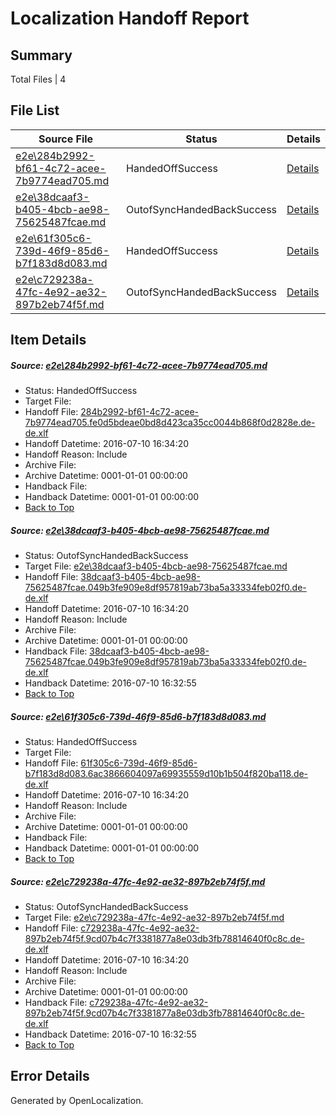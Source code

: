 # <a name='report-top'></a> Localization Handoff Report

## Summary
 Total Files | 4

## File List
 Source File | Status | Details 
 ----------- | ------ | ------- 
 [e2e\284b2992-bf61-4c72-acee-7b9774ead705.md](https://github.com/OpenLocalizationTestOrg/oltest/blob/dc498333311e20ec04aa1ee06e64f183f0fed095/e2e/284b2992-bf61-4c72-acee-7b9774ead705.md) | HandedOffSuccess | [Details](#07699700a9dbbb51207d95bb0be0a82028024da42)
 [e2e\38dcaaf3-b405-4bcb-ae98-75625487fcae.md](https://github.com/OpenLocalizationTestOrg/oltest/blob/51165bc102e250b4e2caa60b2dafafb91f3426a8/e2e/38dcaaf3-b405-4bcb-ae98-75625487fcae.md) | OutofSyncHandedBackSuccess | [Details](#2324d5df6419a8581e725050b3d022f6a1e8b0a03)
 [e2e\61f305c6-739d-46f9-85d6-b7f183d8d083.md](https://github.com/OpenLocalizationTestOrg/oltest/blob/dc498333311e20ec04aa1ee06e64f183f0fed095/e2e/61f305c6-739d-46f9-85d6-b7f183d8d083.md) | HandedOffSuccess | [Details](#62c8914c8866d7c44caf7c93295d58a37277cea65)
 [e2e\c729238a-47fc-4e92-ae32-897b2eb74f5f.md](https://github.com/OpenLocalizationTestOrg/oltest/blob/51165bc102e250b4e2caa60b2dafafb91f3426a8/e2e/c729238a-47fc-4e92-ae32-897b2eb74f5f.md) | OutofSyncHandedBackSuccess | [Details](#99423421449cf1d0835c19b15c79ce2a4aedd54d6)

## Item Details
##### <a name='07699700a9dbbb51207d95bb0be0a82028024da42'></a> Source: [e2e\284b2992-bf61-4c72-acee-7b9774ead705.md](https://github.com/OpenLocalizationTestOrg/oltest/blob/dc498333311e20ec04aa1ee06e64f183f0fed095/e2e/284b2992-bf61-4c72-acee-7b9774ead705.md)
* Status: HandedOffSuccess
* Target File: 
* Handoff File: [284b2992-bf61-4c72-acee-7b9774ead705.fe0d5bdeae0bd8d423ca35cc0044b868f0d2828e.de-de.xlf](https://github.com/OpenLocalizationTestOrg/olhandoff-e2e/blob/74887bcb32734ae937603b6ff5cd7ea85f3f720b/ol-handoff/OpenLocalizationTestOrg/oltest-dede-fly/ci/low/284b2992-bf61-4c72-acee-7b9774ead705.fe0d5bdeae0bd8d423ca35cc0044b868f0d2828e.de-de.xlf)
* Handoff Datetime: 2016-07-10 16:34:20
* Handoff Reason: Include
* Archive File: 
* Archive Datetime: 0001-01-01 00:00:00
* Handback File: 
* Handback Datetime: 0001-01-01 00:00:00
* [Back to Top](#report-top)

##### <a name='2324d5df6419a8581e725050b3d022f6a1e8b0a03'></a> Source: [e2e\38dcaaf3-b405-4bcb-ae98-75625487fcae.md](https://github.com/OpenLocalizationTestOrg/oltest/blob/51165bc102e250b4e2caa60b2dafafb91f3426a8/e2e/38dcaaf3-b405-4bcb-ae98-75625487fcae.md)
* Status: OutofSyncHandedBackSuccess
* Target File: [e2e\38dcaaf3-b405-4bcb-ae98-75625487fcae.md](https://github.com/OpenLocalizationTestOrg/oltest-dede-fly/blob/b53872c75b2d39d32b5fc5d7f3a4edee17ef6c1a/e2e/38dcaaf3-b405-4bcb-ae98-75625487fcae.md)
* Handoff File: [38dcaaf3-b405-4bcb-ae98-75625487fcae.049b3fe909e8df957819ab73ba5a33334feb02f0.de-de.xlf](https://github.com/OpenLocalizationTestOrg/olhandoff-e2e/blob/74887bcb32734ae937603b6ff5cd7ea85f3f720b/ol-handoff/OpenLocalizationTestOrg/oltest-dede-fly/ci/low/38dcaaf3-b405-4bcb-ae98-75625487fcae.049b3fe909e8df957819ab73ba5a33334feb02f0.de-de.xlf)
* Handoff Datetime: 2016-07-10 16:34:20
* Handoff Reason: Include
* Archive File: 
* Archive Datetime: 0001-01-01 00:00:00
* Handback File: [38dcaaf3-b405-4bcb-ae98-75625487fcae.049b3fe909e8df957819ab73ba5a33334feb02f0.de-de.xlf](https://github.com/OpenLocalizationTestOrg/olhandback-e2e/blob/98857edd30dcf166ec1993f601553212d536128a/ol-handback/OpenLocalizationTestOrg/oltest-dede-fly/ci/high/38dcaaf3-b405-4bcb-ae98-75625487fcae.049b3fe909e8df957819ab73ba5a33334feb02f0.de-de.xlf)
* Handback Datetime: 2016-07-10 16:32:55
* [Back to Top](#report-top)

##### <a name='62c8914c8866d7c44caf7c93295d58a37277cea65'></a> Source: [e2e\61f305c6-739d-46f9-85d6-b7f183d8d083.md](https://github.com/OpenLocalizationTestOrg/oltest/blob/dc498333311e20ec04aa1ee06e64f183f0fed095/e2e/61f305c6-739d-46f9-85d6-b7f183d8d083.md)
* Status: HandedOffSuccess
* Target File: 
* Handoff File: [61f305c6-739d-46f9-85d6-b7f183d8d083.6ac3866604097a69935559d10b1b504f820ba118.de-de.xlf](https://github.com/OpenLocalizationTestOrg/olhandoff-e2e/blob/74887bcb32734ae937603b6ff5cd7ea85f3f720b/ol-handoff/OpenLocalizationTestOrg/oltest-dede-fly/ci/low/61f305c6-739d-46f9-85d6-b7f183d8d083.6ac3866604097a69935559d10b1b504f820ba118.de-de.xlf)
* Handoff Datetime: 2016-07-10 16:34:20
* Handoff Reason: Include
* Archive File: 
* Archive Datetime: 0001-01-01 00:00:00
* Handback File: 
* Handback Datetime: 0001-01-01 00:00:00
* [Back to Top](#report-top)

##### <a name='99423421449cf1d0835c19b15c79ce2a4aedd54d6'></a> Source: [e2e\c729238a-47fc-4e92-ae32-897b2eb74f5f.md](https://github.com/OpenLocalizationTestOrg/oltest/blob/51165bc102e250b4e2caa60b2dafafb91f3426a8/e2e/c729238a-47fc-4e92-ae32-897b2eb74f5f.md)
* Status: OutofSyncHandedBackSuccess
* Target File: [e2e\c729238a-47fc-4e92-ae32-897b2eb74f5f.md](https://github.com/OpenLocalizationTestOrg/oltest-dede-fly/blob/b53872c75b2d39d32b5fc5d7f3a4edee17ef6c1a/e2e/c729238a-47fc-4e92-ae32-897b2eb74f5f.md)
* Handoff File: [c729238a-47fc-4e92-ae32-897b2eb74f5f.9cd07b4c7f3381877a8e03db3fb78814640f0c8c.de-de.xlf](https://github.com/OpenLocalizationTestOrg/olhandoff-e2e/blob/74887bcb32734ae937603b6ff5cd7ea85f3f720b/ol-handoff/OpenLocalizationTestOrg/oltest-dede-fly/ci/low/c729238a-47fc-4e92-ae32-897b2eb74f5f.9cd07b4c7f3381877a8e03db3fb78814640f0c8c.de-de.xlf)
* Handoff Datetime: 2016-07-10 16:34:20
* Handoff Reason: Include
* Archive File: 
* Archive Datetime: 0001-01-01 00:00:00
* Handback File: [c729238a-47fc-4e92-ae32-897b2eb74f5f.9cd07b4c7f3381877a8e03db3fb78814640f0c8c.de-de.xlf](https://github.com/OpenLocalizationTestOrg/olhandback-e2e/blob/98857edd30dcf166ec1993f601553212d536128a/ol-handback/OpenLocalizationTestOrg/oltest-dede-fly/ci/high/c729238a-47fc-4e92-ae32-897b2eb74f5f.9cd07b4c7f3381877a8e03db3fb78814640f0c8c.de-de.xlf)
* Handback Datetime: 2016-07-10 16:32:55
* [Back to Top](#report-top)


## Error Details

Generated by OpenLocalization.
